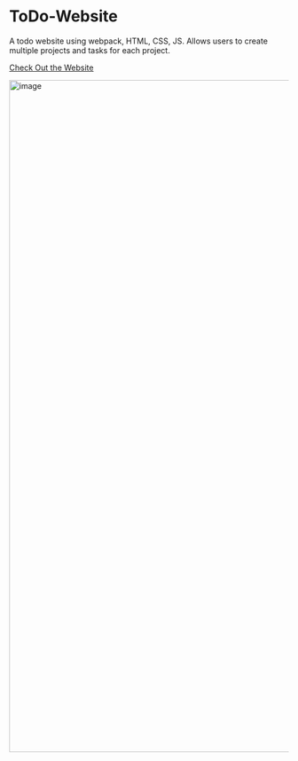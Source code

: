 # ToDo-Website
A todo website using webpack, HTML, CSS, JS. Allows users to create multiple projects and tasks for each project.

[Check Out the Website](https://xchen601.github.io/ToDo-Website/)

<img width="1211" alt="image" src="https://user-images.githubusercontent.com/72898664/235274250-60f1ce20-578a-4191-9411-7c9b8ff490ef.png">

